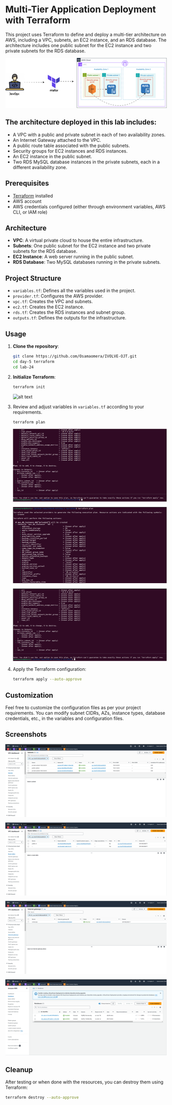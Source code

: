 # Multi-Tier Application Deployment with Terraform

This project uses Terraform to define and deploy a multi-tier architecture on AWS, including a VPC, subnets, an EC2 instance, and an RDS database. The architecture includes one public subnet for the EC2 instance and two private subnets for the RDS database.


![alt text](screenshots/lab24.drawio.svg)

## The architecture deployed in this lab includes:
- A VPC with a public and private subnet in each of two availability zones.
- An Internet Gateway attached to the VPC.
- A public route table associated with the public subnets.
- Security groups for EC2 instances and RDS instances.
- An EC2 instance in the public subnet.
- Two RDS MySQL database instances in the private subnets, each in a different availability zone.

## Prerequisites

- [Terraform](https://www.terraform.io/downloads.html) installed
- AWS account
- AWS credentials configured (either through environment variables, AWS CLI, or IAM role)

## Architecture

- **VPC**: A virtual private cloud to house the entire infrastructure.
- **Subnets**: One public subnet for the EC2 instance and two private subnets for the RDS database.
- **EC2 Instance**: A web server running in the public subnet.
- **RDS Database**: Two MySQL databases running in the private subnets.

## Project Structure

- `variables.tf`: Defines all the variables used in the project.
- `provider.tf`: Configures the AWS provider.
- `vpc.tf`: Creates the VPC and subnets.
- `ec2.tf`: Creates the EC2 instance.
- `rds.tf`: Creates the RDS instances and subnet group.
- `outputs.tf`: Defines the outputs for the infrastructure.

## Usage

1. **Clone the repository**:
   ```sh
   git clone https://github.com/Osamaomera/IVOLVE-OJT.git
   cd day-5 terraform
   cd lab-24

2. **Initialize Terraform**:
    ```sh
   terraform init
    ```
    ![alt text](screenshots/init.png)

3. Review and adjust variables in `variables.tf` according to your requirements.

   ```bash
   terraform plan 
   ```
   ![alt text](screenshots/plan.png)

   ![alt text](screenshots/plan1.png)

   ![alt text](screenshots/plan2.png)

4. Apply the Terraform configuration:

   ```bash
   terraform apply --auto-approve
   ```
## Customization

Feel free to customize the configuration files as per your project requirements. You can modify subnet CIDRs, AZs, instance types, database credentials, etc., in the variables and configuration files.

## Screenshots

   ![alt text](screenshots/lab-24-subnets.png)

   ![alt text](screenshots/lab-24-rt.png)

   ![alt text](screenshots/lab-24-igw.png)

   ![alt text](screenshots/lab-24-rds.png)

## Cleanup

After testing or when done with the resources, you can destroy them using Terraform:

```bash
terraform destroy --auto-approve
```